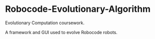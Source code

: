 # Robocode-Evolutionary-Algorithm
Evolutionary Computation coursework.

A framework and GUI used to evolve Robocode robots.
